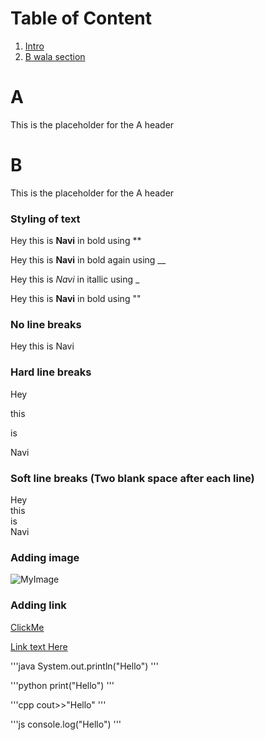 # Table of Content

1. [Intro](#A)
2. [B wala section](#B)



# A

This is the placeholder for the A header




# B

This is the placeholder for the A header



### Styling of text


Hey this is **Navi** in bold using ** 

Hey this is __Navi__ in bold again using __

Hey this is _Navi_ in itallic using _

Hey this is <b>Navi</b> in bold using "<b></b>"



### No line breaks

Hey
this
is
Navi

### Hard line breaks

Hey

this

is

Navi

### Soft line breaks (Two blank space after each line)

Hey  
this  
is  
Navi  


### Adding image


![MyImage](https://res.cloudinary.com/drfaohzpo/image/upload/v1665864444/portfolio/home_iw6jpo.jpg)


### Adding link


[ClickMe](https://navisureka.in)

[Link text Here](https://link-url-here.org)



'''java
 System.out.println("Hello")
'''
 
 
'''python
 print("Hello")
'''


'''cpp
 cout>>"Hello"
'''



'''js
 console.log("Hello")
'''


